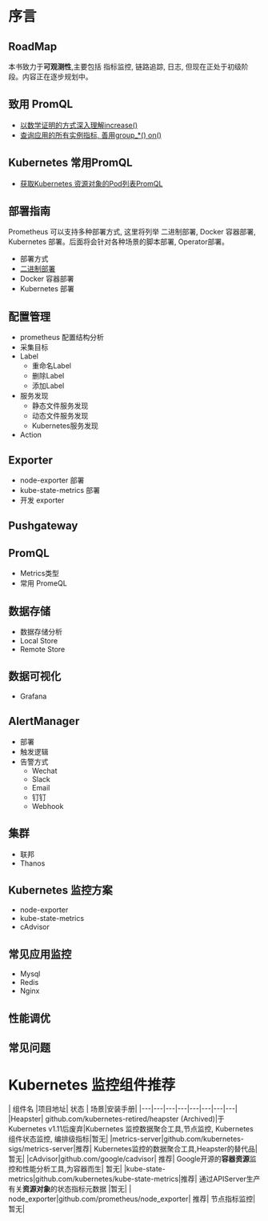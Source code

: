 # 序言


## RoadMap

本书致力于**可观测性**,主要包括 指标监控, 链路追踪, 日志, 但现在正处于初级阶段。内容正在逐步规划中。

## 致用 PromQL

* [以数学证明的方式深入理解increase()](/promql/mathematical_proof_increase.md)
* [查询应用的所有实例指标, 善用group_*() on()](/promql/kubernetes_application_promql.md)

## Kubernetes 常用PromQL
* [获取Kubernetes 资源对象的Pod列表PromQL](/kubernetes/resource_type_pods_promql.md)

## 部署指南

Prometheus 可以支持多种部署方式, 这里将列举 二进制部署, Docker 容器部署, Kubernetes 部署。后面将会针对各种场景的脚本部署, Operator部署。

* 部署方式
* [二进制部署](/deploy/method/binary.md)
* Docker 容器部署
* Kubernetes 部署

## 配置管理
* prometheus 配置结构分析
* 采集目标
* Label
    * 重命名Label
    * 删除Label
    * 添加Label
* 服务发现
    * 静态文件服务发现
    * 动态文件服务发现
    * Kubernetes服务发现 
* Action

## Exporter

* node-exporter 部署
* kube-state-metrics 部署
* 开发 exporter

## Pushgateway

## PromQL 
* Metrics类型
* 常用 PromeQL

##  数据存储
* 数据存储分析
* Local Store
* Remote Store

## 数据可视化

* Grafana

## AlertManager 
* 部署
* 触发逻辑
*  告警方式
    * Wechat
    * Slack
    * Email
    * 钉钉
    * Webhook 

## 集群

* 联邦
* Thanos

## Kubernetes 监控方案
* node-exporter
* kube-state-metrics
* cAdvisor

## 常见应用监控

* Mysql
* Redis
* Nginx

## 性能调优

## 常见问题

# Kubernetes 监控组件推荐


| 组件名 |项目地址| 状态 | 场景|安装手册|
|---|---|---|---|---|---|---|---|
|Heapster| github.com/kubernetes-retired/heapster (Archived)|于Kubernetes v1.11后废弃|Kubernetes 监控数据聚合工具,节点监控, Kubernetes 组件状态监控, 编排级指标|暂无|
|metrics-server|github.com/kubernetes-sigs/metrics-server|推荐| Kubernetes监控的数据聚合工具,Heapster的替代品|暂无|
|cAdvisor|github.com/google/cadvisor| 推荐| Google开源的**容器资源**监控和性能分析工具,为容器而生| 暂无|
|kube-state-metrics|github.com/kubernetes/kube-state-metrics|推荐| 通过APIServer生产有关**资源对象**的状态指标元数据 |暂无|
| node_exporter|github.com/prometheus/node_exporter| 推荐| 节点指标监控|  暂无|
